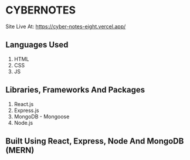 # CYBERNOTES

Site Live At: https://cyber-notes-eight.vercel.app/

## Languages Used

1. HTML
2. CSS
3. JS

## Libraries, Frameworks And Packages

1. React.js
2. Express.js
3. MongoDB - Mongoose
4. Node.js

## Built Using React, Express, Node And MongoDB (MERN)
